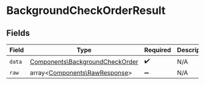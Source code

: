 # BackgroundCheckOrderResult


## Fields

| Field                                                                              | Type                                                                               | Required                                                                           | Description                                                                        |
| ---------------------------------------------------------------------------------- | ---------------------------------------------------------------------------------- | ---------------------------------------------------------------------------------- | ---------------------------------------------------------------------------------- |
| `data`                                                                             | [Components\BackgroundCheckOrder](../../Models/Components/BackgroundCheckOrder.md) | :heavy_check_mark:                                                                 | N/A                                                                                |
| `raw`                                                                              | array<[Components\RawResponse](../../Models/Components/RawResponse.md)>            | :heavy_minus_sign:                                                                 | N/A                                                                                |